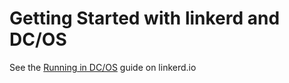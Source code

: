 # Getting Started with linkerd and DC/OS

See the [Running in DC/OS](https://linkerd.io/getting-started/dcos/) guide on
linkerd.io

